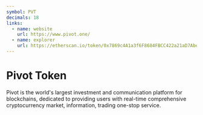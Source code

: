```yaml
---
symbol: PVT
decimals: 18
links:
  - name: website
    url: https://www.pivot.one/
  - name: explorer
    url: https://etherscan.io/token/0x7869c4A1a3f6F8684FBCC422a21aD7Abe3167834
---
```


# Pivot Token

Pivot is the world's largest investment and communication platform for blockchains, dedicated to providing users with real-time comprehensive cryptocurrency market, information, trading one-stop service.
